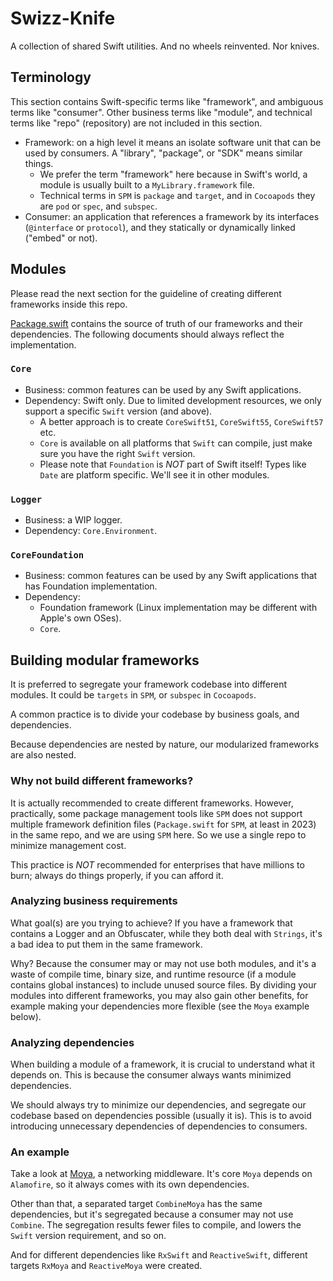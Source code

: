 # Swizz-Knife

A collection of shared Swift utilities. And no wheels reinvented. Nor knives.

## Terminology

This section contains Swift-specific terms like "framework", and ambiguous terms like "consumer". Other business terms like "module", and technical terms like "repo" (repository) are not included in this section.

- Framework: on a high level it means an isolate software unit that can be used by consumers. A "library", "package", or "SDK" means similar things.
  - We prefer the term "framework" here because in Swift's world, a module is usually built to a `MyLibrary.framework` file.
  - Technical terms in `SPM` is `package` and `target`, and in `Cocoapods` they are `pod` or `spec`, and `subspec`.
- Consumer: an application that references a framework by its interfaces (`@interface` or `protocol`), and they statically or dynamically linked ("embed" or not).

## Modules

Please read the next section for the guideline of creating different frameworks inside this repo.

[Package.swift](./Package.swift) contains the source of truth of our frameworks and their dependencies. The following documents should always reflect the implementation.

### `Core`

- Business: common features can be used by any Swift applications.
- Dependency: Swift only. Due to limited development resources, we only support a specific `Swift` version (and above).
  - A better approach is to create `CoreSwift51`, `CoreSwift55`, `CoreSwift57` etc.
  - `Core` is available on all platforms that `Swift` can compile, just make sure you have the right `Swift` version.
  - Please note that `Foundation` is *NOT* part of Swift itself! Types like `Date` are platform specific. We'll see it in other modules.

### `Logger`

- Business: a WIP logger.
- Dependency: `Core.Environment`.

### `CoreFoundation`

- Business: common features can be used by any Swift applications that has Foundation implementation.
- Dependency:
  - Foundation framework (Linux implementation may be different with Apple's own OSes).
  - `Core`.

## Building modular frameworks

It is preferred to segregate your framework codebase into different modules. It could be `targets` in `SPM`, or `subspec` in `Cocoapods`.

A common practice is to divide your codebase by business goals, and dependencies.

Because dependencies are nested by nature, our modularized frameworks are also nested.

### Why not build different frameworks?

It is actually recommended to create different frameworks. However, practically, some package management tools like `SPM` does not support multiple framework definition files (`Package.swift` for `SPM`, at least in 2023) in the same repo, and we are using `SPM` here. So we use a single repo to minimize management cost.

This practice is *NOT* recommended for enterprises that have millions to burn; always do things properly, if you can afford it.

### Analyzing business requirements

What goal(s) are you trying to achieve? If you have a framework that contains a Logger and an Obfuscater, while they both deal with `Strings`, it's a bad idea to put them in the same framework.

Why? Because the consumer may or may not use both modules, and it's a waste of compile time, binary size, and runtime resource (if a module contains global instances) to include unused source files. By dividing your modules into different frameworks, you may also gain other benefits, for example making your dependencies more flexible (see the `Moya` example below).

### Analyzing dependencies

When building a module of a framework, it is crucial to understand what it depends on. This is because the consumer always wants minimized dependencies.

We should always try to minimize our dependencies, and segregate our codebase based on dependencies possible (usually it is). This is to avoid introducing unnecessary dependencies of dependencies to consumers.

### An example

Take a look at [Moya](https://github.com/Moya/Moya#moya-version-vs-swift-version), a networking middleware. It's core `Moya` depends on `Alamofire`, so it always comes with its own dependencies.

Other than that, a separated target `CombineMoya` has the same dependencies, but it's segregated because a consumer may not use `Combine`. The segregation results fewer files to compile, and lowers the `Swift` version requirement, and so on.

And for different dependencies like `RxSwift` and `ReactiveSwift`, different targets `RxMoya` and `ReactiveMoya` were created.